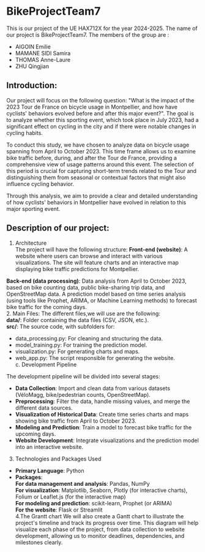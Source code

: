 # BikeProjectTeam7
This is our project of the UE HAX712X for the year 2024-2025.
The name of our project is BikeProjectTeam7.
The members of the group are :
- AIGOIN Emilie
- MAMANE SIDI Samira
- THOMAS Anne-Laure
- ZHU Qingjian
## Introduction:  
Our project will focus on the following question: "What is the impact of the 2023 Tour de France on bicycle usage in Montpellier, and how have cyclists' behaviors evolved before and after this major event?". The goal is to analyze whether this sporting event, which took place in July 2023, had a significant effect on cycling in the city and if there were notable changes in cycling habits.

To conduct this study, we have chosen to analyze data on bicycle usage spanning from April to October 2023. This time frame allows us to examine bike traffic before, during, and after the Tour de France, providing a comprehensive view of usage patterns around this event. The selection of this period is crucial for capturing short-term trends related to the Tour and distinguishing them from seasonal or contextual factors that might also influence cycling behavior.

Through this analysis, we aim to provide a clear and detailed understanding of how cyclists' behaviors in Montpellier have evolved in relation to this major sporting event.  
## Description of our project:  
1. Architecture  
The project will have the following structure:
**Front-end (website)**:
A website where users can browse and interact with various visualizations.
The site will feature charts and an interactive map displaying bike traffic predictions for Montpellier.

**Back-end (data processing)**:
Data analysis from April to October 2023, based on bike counting data, public bike-sharing trip data, and OpenStreetMap data.
A prediction model based on time series analysis (using tools like Prophet, ARIMA, or Machine Learning methods) to forecast bike traffic for the coming days.  
2. Main Files:
The different files,we will use are the following:  
**data/**: Folder containing the data files (CSV, JSON, etc.).  
**src/**: The source code, with subfolders for:
- data_processing.py: For cleaning and structuring the data.  
- model_training.py: For training the prediction model.  
- visualization.py: For generating charts and maps.  
- web_app.py: The script responsible for generating the website.  
c. Development Pipeline

The development pipeline will be divided into several stages:
- **Data Collection**: Import and clean data from various datasets (VéloMagg, bike/pedestrian counts, OpenStreetMap).
- **Preprocessing**: Filter the data, handle missing values, and merge the different data sources.
- **Visualization of Historical Data**: Create time series charts and maps showing bike traffic from April to October 2023.
- **Modeling and Prediction**: Train a model to forecast bike traffic for the upcoming days.
- **Website Development**: Integrate visualizations and the prediction model into an interactive website.
3. Technologies and Packages Used
- **Primary Language**: Python
- **Packages**:  
      **For data management and analysis**: Pandas, NumPy  
      **For visualization**: Matplotlib, Seaborn, Plotly (for interactive charts), Folium  or Leaflet.js (for the interactive map)  
      **For modeling and prediction**: scikit-learn, Prophet (or ARIMA)  
      **For the website**: Flask or Streamlit  
4.The Grantt chart
We will also create a Gantt chart to illustrate the project's timeline and track its progress over time. This diagram will help visualize each phase of the project, from data collection to website development, allowing us to monitor deadlines, dependencies, and milestones clearly.
